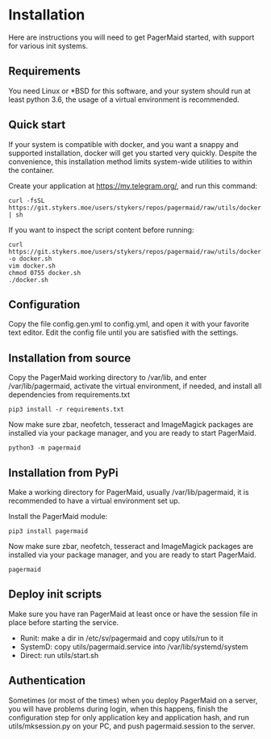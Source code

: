 # Installation

Here are instructions you will need to get PagerMaid started, with
 support for various init systems.

## Requirements
You need Linux or *BSD for this software, and your system
 should run at least python 3.6, the usage of a virtual
 environment is recommended.

## Quick start
If your system is compatible with docker, and you want a 
snappy and supported installation, docker will get you started
 very quickly. Despite the convenience, this installation method
 limits system-wide utilities to within the container.

Create your application at https://my.telegram.org/, and 
run this command:
```shell script
curl -fsSL https://git.stykers.moe/users/stykers/repos/pagermaid/raw/utils/docker.sh | sh
```
If you want to inspect the script content before running:
```shell script
curl https://git.stykers.moe/users/stykers/repos/pagermaid/raw/utils/docker.sh -o docker.sh
vim docker.sh
chmod 0755 docker.sh
./docker.sh
```

## Configuration
Copy the file config.gen.yml to config.yml, and open it with
 your favorite text editor. Edit the config file until you are
 satisfied with the settings.

## Installation from source
Copy the PagerMaid working directory to /var/lib, and enter
 /var/lib/pagermaid, activate the virtual environment, if needed,
 and install all dependencies from requirements.txt
```shell script
pip3 install -r requirements.txt
```
Now make sure zbar, neofetch, tesseract and ImageMagick
 packages are installed via your package manager, and you
 are ready to start PagerMaid.
```shell script
python3 -m pagermaid
```

## Installation from PyPi
Make a working directory for PagerMaid, usually /var/lib/pagermaid,
 it is recommended to have a virtual environment set up.

Install the PagerMaid module:
```shell script
pip3 install pagermaid
```
Now make sure zbar, neofetch, tesseract and ImageMagick
 packages are installed via your package manager, and you
 are ready to start PagerMaid.
```shell script
pagermaid
```

## Deploy init scripts
Make sure you have ran PagerMaid at least once or have the
 session file in place before starting the service.
- Runit: make a dir in /etc/sv/pagermaid and copy utils/run to
 it
- SystemD: copy utils/pagermaid.service into /var/lib/systemd/system
- Direct: run utils/start.sh

## Authentication
Sometimes (or most of the times) when you deploy PagerMaid on
 a server, you will have problems during login, when this
 happens, finish the configuration step for only application
  key and application hash, and run utils/mksession.py on
  your PC, and push pagermaid.session to the server.